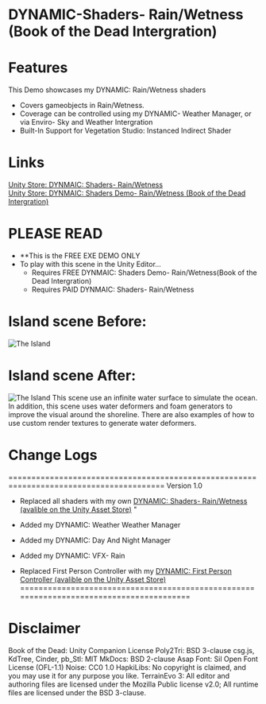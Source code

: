 # DYNAMIC-Shaders- Rain/Wetness (Book of the Dead Intergration)
# Features
This Demo showcases my DYNAMIC: Rain/Wetness shaders 
- Covers gameobjects in Rain/Wetness. 
- Coverage can be controlled using my DYNAMIC- Weather Manager, or via Enviro- Sky and Weather Intergration
- Built-In Support for Vegetation Studio: Instanced Indirect Shader

# Links
[Unity Store: DYNMAIC: Shaders- Rain/Wetness](https://docs.unity3d.com/Packages/com.unity.render-pipelines.high-definition@16.0/manual/WaterSystem.html)  
[Unity Store: DYNMAIC: Shaders Demo- Rain/Wetness (Book of the Dead Intergration)](https://docs.unity3d.com/Packages/com.unity.render-pipelines.high-definition@16.0/manual/WaterSystem.html)  
   
# PLEASE READ  
- **This is the FREE EXE DEMO ONLY
- To play with this scene in the Unity Editor...
    - Requires FREE DYNMAIC: Shaders Demo- Rain/Wetness(Book of the Dead Intergration)
    - Requires PAID DYNMAIC: Shaders- Rain/Wetness

# Island scene Before:
![The Island](https://user-images.githubusercontent.com/40639410/233672295-532696e5-a227-4aa4-aa76-1fd09793661e.jpg)

# Island scene After:
![The Island](https://user-images.githubusercontent.com/40639410/233672295-532696e5-a227-4aa4-aa76-1fd09793661e.jpg)
This scene use an infinite water surface to simulate the ocean. In addition, this scene uses water deformers and foam generators to improve the visual around the shoreline.
There are also examples of how to use custom render textures to generate water deformers.

# Change Logs
========================================================================================
Version 1.0
- Replaced all shaders with my own [DYNAMIC: Shaders- Rain/Wetness (avalible on the Unity Asset Store)](https://docs.unity3d.com/Packages/com.unity.render-pipelines.high-definition@16.0/manual/WaterSystem.html)  "

- Added my DYNAMIC: Weather Weather Manager
- Added my DYNAMIC: Day And Night Manager
- Added my DYNAMIC: VFX- Rain
- Replaced First Person Controller with my [DYNAMIC: First Person Controller (avalible on the Unity Asset Store)](https://docs.unity3d.com/Packages/com.unity.render-pipelines.high-definition@16.0/manual/WaterSystem.html) 
========================================================================================

# Disclaimer
Book of the Dead: Unity Companion License
Poly2Tri: BSD 3-clause
csg.js, KdTree, Cinder, pb_Stl: MIT
MkDocs: BSD 2-clause
Asap Font: Sil Open Font License (OFL-1.1)
Noise: CC0 1.0
HapkiLibs: No copyright is claimed, and you may use it for any purpose you like.
TerrainEvo 3: All editor and authoring files are licensed under the Mozilla Public license v2.0; All runtime files are licensed under the BSD 3-clause.
